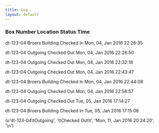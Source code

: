 ```yaml
---
title: Log
layout: default
---
```

<h3>Box Number	Location	Status		Time </h3>

dt-123-04	Broers Building 	Checked In	 Mon, 04, Jan 2016 22:26:35 

dt-123-04	Outgoing 	Checked Out	 Mon, 04, Jan 2016 22:26:50 

dt-123-04	Outgoing 	Checked Out	 Mon, 04, Jan 2016 22:32:18 

dt-123-04	Outgoing 	Checked Out	 Mon, 04, Jan 2016 22:43:47 

dt-123-04	Broers Building 	Checked In	 Mon, 04, Jan 2016 22:44:08 

dt-123-04	Outgoing 	Checked Out	 Mon, 04, Jan 2016 22:58:57 

dt-123-04	Outgoing 	Checked Out	 Tue, 05, Jan 2016 17:14:27 

dt-123-04	Broers Building 	Checked In	 Tue, 05, Jan 2016 17:15:08 

(u'dt-123-04\tOutgoing', '\tChecked Out\t', 'Mon, 11, Jan 2016 20:24:20', '\n')
